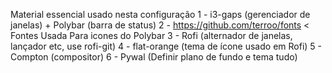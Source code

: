 Material essencial usado nesta configuração
1 - i3-gaps (gerenciador de janelas) + Polybar (barra de status)
2 - https://github.com/terroo/fonts < Fontes Usada Para icones do Polybar 
3 - Rofi (alternador de janelas, lançador etc, use rofi-git)
4 - flat-orange (tema de ícone usado em Rofi)
5 - Compton (compositor)
6 - Pywal (Definir plano de fundo e tema tudo)
